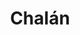 ---
title: Chalán
departamento: Sucre
description: >-
  Es un municipio colombiano del departamento de Sucre, ubicado en la subregión
  de Montes de María, al norte del país. Se sitúa a 54 km de Sincelejo, la
  capital departamental.
grafica_ubicacion_geografica: /charts/municipios/chalan/ubicacion_geografica.html
grafica_comunidades_focalizadas: /charts/municipios/chalan/comunidades_focalizadas.html
grafica_poblacion_genero: /charts/municipios/chalan/poblacion_genero.html
grafica_area_geografica_genero: /charts/municipios/chalan/area_geografica_genero.html
grafica_pertenencia_etnica: /charts/municipios/chalan/pertenencia_etnica.html
grafica_conflicto_identidad: /charts/municipios/chalan/conflicto_identidad.html
grafica_violencia_sexual: /charts/municipios/chalan/violencia_sexual.html
grafica_violencia_fisica: /charts/municipios/chalan/violencia_fisica.html
grafica_violencia_psicologica: /charts/municipios/chalan/violencia_psicologica.html
grafica_negligencia_abandono: /charts/municipios/chalan/negligencia_abandono.html
ficha: /fichas/chalan/ficha.pdf
centros_poblados_corregimientos:
  - La Ceiba
  - Nuevo Manzanares
  - Desbarrancado
  - Montebello
distribucion_poblacional_hombres: '2362'
distribucion_poblacional_mujeres: '2063'
poblacion_discapacidad: '620'
comunidades_etnicas_zona:
  - Chale
asentamientos_indigenas: '1'
resguardos_indigenas: ''
consejos_comunitarios: ''
total_poblacion_victima: '3889'
num_sujetos_reparacion_colectiva: '0'
num_planes_retorno_reubicacion_colectiva: '5'
territorio_entidades_snariv_sivjrnr:
  - Servicio Nacional de Aprendizaje (SENA) (SNARIV)
  - Instituto Colombiano de Bienestar Familiar (ICBF) (SNARIV)
  - Enlace de víctimas Municipal (SNARIV)
  - Defensoría del Pueblo (SNARIV)
priorizacion_convivencia_social_salud_mental: Embarazo en Adolescentes (10-19 años),Alta derivación de partos a 2 nivel
region: Montes de María
priorizacion_sexualidad_derechos_sexuales_reproductivos: >-
  Discapacidad en personas mayores,Alta dependencia infantil,Población víctima
  del conflicto armado
priorizacion_gestion_diferencial_poblaciones_vulnerables: >-
  "Debilidades en infraestructura, dotación, talento humano para desarrollar
  acciones de IVC",Contratación tardía de talento humano para acciones en salud
  pública,Debilidades en la calidad del RIPS y del registro clínico
priorizacion_fortalecimiento_autoridad_sanitaria: >-
  "Debilidades en infraestructura, dotación, talento humano para desarrollar
  acciones de IVC",Contratación tardía de talento humano para acciones en salud
  pública,Debilidades en la calidad del RIPS y del registro clínico
eventos_salud_publica_predominantes:
  - Dengue
  - Agresiones por animales potencialmente transmisores de rabia
  - Vigilancia en salud pública de la violencia de género e intrafamiliar
  - Leishmaniasis Cutánea
  - Accidente ofídico
  - Intoxicaciones
  - Malaria (todas las formas)
  - Infección respiratoria aguda grave inusitada
  - Mortalidad perinatal y neonatal tardía
  - Varicela individual
rips_salud_mental_poblacion_general:
  - Trastorno de ansiedad
  - Trastorno mixto de ansiedad y depresión
  - Trastorno de lenguaje expresivo
  - Trastorno del desarrollo de las habilidades escolares
  - Trastorno de pánico
servicios_telemedicina_mpio_depto:
  - No hay habilitados servicios aún
total_pobreza_multidimensional: 73.9%
pobreza_multidimensional_urbano: 71.7%
pobreza_multidimensional_centro_poblado_rural_disperso: 78.0%
ppales_actividades_economicas:
  - Servicios
  - Agricultura
  - Agroturismo
  - Turismo de Naturaleza y Rural
observaciones_ppales_actividades_economicas: |-
  Servicios es la actividad más representativa
  Maíz
  Yuca
  Ñame
  Aguacate
  Tabaco
  Ají dulce
ppal_vocacion_mpio:
  - Agricultura
  - Ganadería
observaciones_ppal_vocacion_mpio: ''
trabajo_informal: 96.5%
ppal_uso_suelo:
  - Servicios
  - Agricultura
observaciones_ppal_uso_suelo: ''
espacios_socio_comunitarios:
  - BIBLIOTECA PÚBLICA MUNICIPAL GABRIEL GARCÍA MÁRQUEZ
  - ' Casa de la memoria y escuela popular "El bonche"'
  - ' Polideportivo Municipal'
  - ' Parque principal'
medios_comunicacion:
  - Perifoneo
  - ' Volantes'
iniciativas_org_sociedad_civil: '26'
programas_usaid:
  - Nuestra Tierra Próspera
  - ' Riqueza Natural 2017-2022'
comunidad_focalizada: La Ceiba

---